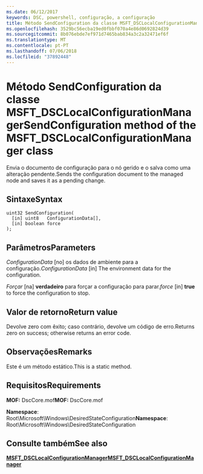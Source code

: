 ```yaml
---
ms.date: 06/12/2017
keywords: DSC, powershell, configuração, a configuração
title: Método SendConfiguration da classe MSFT_DSCLocalConfigurationManager
ms.openlocfilehash: 3529bc56ecba19ed0fbbf070a4e86d0692824d39
ms.sourcegitcommit: 8b076ebde7ef971d7465bab834a3c2a32471ef6f
ms.translationtype: MT
ms.contentlocale: pt-PT
ms.lasthandoff: 07/06/2018
ms.locfileid: "37892448"
---
```

# <a name="sendconfiguration-method-of-the-msftdsclocalconfigurationmanager-class"></a><span data-ttu-id="2e4ec-103">Método SendConfiguration da classe MSFT_DSCLocalConfigurationManager</span><span class="sxs-lookup"><span data-stu-id="2e4ec-103">SendConfiguration method of the MSFT_DSCLocalConfigurationManager class</span></span>

<span data-ttu-id="2e4ec-104">Envia o documento de configuração para o nó gerido e o salva como uma alteração pendente.</span><span class="sxs-lookup"><span data-stu-id="2e4ec-104">Sends the configuration document to the managed node and saves it as a pending change.</span></span>

## <a name="syntax"></a><span data-ttu-id="2e4ec-105">Sintaxe</span><span class="sxs-lookup"><span data-stu-id="2e4ec-105">Syntax</span></span>

```mof
uint32 SendConfiguration(
  [in] uint8   ConfigurationData[],
  [in] boolean force
);
```

## <a name="parameters"></a><span data-ttu-id="2e4ec-106">Parâmetros</span><span class="sxs-lookup"><span data-stu-id="2e4ec-106">Parameters</span></span>

<span data-ttu-id="2e4ec-107">*ConfigurationData* \[no\] os dados de ambiente para a configuração.</span><span class="sxs-lookup"><span data-stu-id="2e4ec-107">*ConfigurationData* \[in\] The environment data for the configuration.</span></span>

<span data-ttu-id="2e4ec-108">*Forçar* \[na\] **verdadeiro** para forçar a configuração para parar.</span><span class="sxs-lookup"><span data-stu-id="2e4ec-108">*force* \[in\] **true** to force the configuration to stop.</span></span>

## <a name="return-value"></a><span data-ttu-id="2e4ec-109">Valor de retorno</span><span class="sxs-lookup"><span data-stu-id="2e4ec-109">Return value</span></span>

<span data-ttu-id="2e4ec-110">Devolve zero com êxito; caso contrário, devolve um código de erro.</span><span class="sxs-lookup"><span data-stu-id="2e4ec-110">Returns zero on success; otherwise returns an error code.</span></span>

## <a name="remarks"></a><span data-ttu-id="2e4ec-111">Observações</span><span class="sxs-lookup"><span data-stu-id="2e4ec-111">Remarks</span></span>

<span data-ttu-id="2e4ec-112">Este é um método estático.</span><span class="sxs-lookup"><span data-stu-id="2e4ec-112">This is a static method.</span></span>

## <a name="requirements"></a><span data-ttu-id="2e4ec-113">Requisitos</span><span class="sxs-lookup"><span data-stu-id="2e4ec-113">Requirements</span></span>

<span data-ttu-id="2e4ec-114">**MOF:** DscCore.mof</span><span class="sxs-lookup"><span data-stu-id="2e4ec-114">**MOF:** DscCore.mof</span></span>

<span data-ttu-id="2e4ec-115">**Namespace**: Root\Microsoft\Windows\DesiredStateConfiguration</span><span class="sxs-lookup"><span data-stu-id="2e4ec-115">**Namespace**: Root\Microsoft\Windows\DesiredStateConfiguration</span></span>

## <a name="see-also"></a><span data-ttu-id="2e4ec-116">Consulte também</span><span class="sxs-lookup"><span data-stu-id="2e4ec-116">See also</span></span>

[<span data-ttu-id="2e4ec-117">**MSFT_DSCLocalConfigurationManager**</span><span class="sxs-lookup"><span data-stu-id="2e4ec-117">**MSFT_DSCLocalConfigurationManager**</span></span>](msft-dsclocalconfigurationmanager.md)